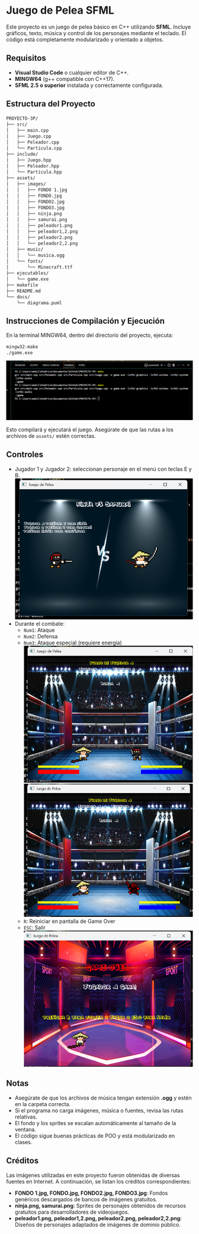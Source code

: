 # Juego de Pelea SFML

Este proyecto es un juego de pelea básico en C++ utilizando **SFML**. Incluye gráficos, texto, música y control de los personajes mediante el teclado. El código está completamente modularizado y orientado a objetos.

## Requisitos

- **Visual Studio Code** o cualquier editor de C++.
- **MINGW64** (g++ compatible con C++17).
- **SFML 2.5 o superior** instalada y correctamente configurada.

## Estructura del Proyecto

```
PROYECTO-3P/
├── src/
│   ├── main.cpp
│   ├── Juego.cpp
│   ├── Peleador.cpp
│   └── Particula.cpp
├── include/
│   ├── Juego.hpp
│   ├── Peleador.hpp
│   └── Particula.hpp
├── assets/
│   ├── images/
│   │   ├── FONDO 1.jpg
│   │   ├── FONDO.jpg
│   │   ├── FONDO2.jpg
│   │   ├── FONDO3.jpg
│   │   ├── ninja.png
│   │   ├── samurai.png
│   │   ├── peleador1.png
│   │   ├── peleador1,2.png
│   │   ├── peleador2.png
│   │   └── peleador2,2.png
│   ├── music/
│   │   └── musica.ogg
│   └── fonts/
│       └── Minecraft.ttf
├── ejecutables/
│   └── game.exe
├── makefile
├── README.md
└── docs/
    └── diagrama.puml
```

## Instrucciones de Compilación y Ejecución

En la terminal MINGW64, dentro del directorio del proyecto, ejecuta:

```
mingw32-make
./game.exe
```
![imagen](assets/images/imagen.png)

Esto compilará y ejecutará el juego. Asegúrate de que las rutas a los archivos de `assets/` estén correctas.

## Controles

- Jugador 1 y Jugador 2: seleccionan personaje en el menú con teclas E y B.
![imagen1](assets/images/imagen1.png)
- Durante el combate:
    - `Num1`: Ataque
    - `Num2`: Defensa
    - `Num3`: Ataque especial (requiere energía)
![imagen2](assets/images/imagen2.png)
![imagen3](assets/images/imagen3.png)
    - `R`: Reiniciar en pantalla de Game Over
    - `ESC`: Salir
![imagen4](assets/images/imagen4.png)


## Notas

- Asegúrate de que los archivos de música tengan extensión **.ogg** y estén en la carpeta correcta.
- Si el programa no carga imágenes, música o fuentes, revisa las rutas relativas.
- El fondo y los sprites se escalan automáticamente al tamaño de la ventana.
- El código sigue buenas prácticas de POO y está modularizado en clases.

## Créditos

Las imágenes utilizadas en este proyecto fueron obtenidas de diversas fuentes en Internet. A continuación, se listan los créditos correspondientes:

- **FONDO 1.jpg, FONDO.jpg, FONDO2.jpg, FONDO3.jpg**: Fondos genéricos descargados de bancos de imágenes gratuitos.
- **ninja.png, samurai.png**: Sprites de personajes obtenidos de recursos gratuitos para desarrolladores de videojuegos.
- **peleador1.png, peleador1,2.png, peleador2.png, peleador2,2.png**: Diseños de personajes adaptados de imágenes de dominio público.




